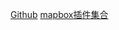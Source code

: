 

[Github](https://github.com/mapbox/mapbox-gl-draw)
[mapbox插件集合](https://www.mapbox.cn/mapbox-gl-js/plugins/)

```

```